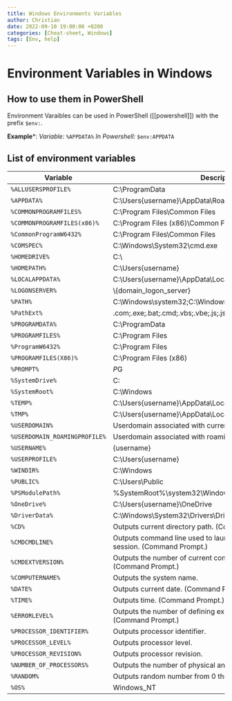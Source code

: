 ```yaml
---
title: Windows Environments Variables
author: Christian
date: 2022-09-10 19:00:00 +0200
categories: [Cheat-sheet, Windows]
tags: [Env, help]
---
```


# Environment Variables in Windows
## How to use them in PowerShell
Environment Varaibles can be used in PowerShell ([[powershell]]) with the prefix `$env:`.

**Example***:
*Variable:*  `%APPDATA%`
*In Powershell:* `$env:APPDATA`

## List of environment variables
Variable | Description
---|---
`%ALLUSERSPROFILE%`|C:\ProgramData
`%APPDATA%`|C:\Users\{username}\AppData\Roaming
`%COMMONPROGRAMFILES%`|C:\Program Files\Common Files
`%COMMONPROGRAMFILES(x86)%`|C:\Program Files (x86)\Common Files
`%CommonProgramW6432%`|C:\Program Files\Common Files
`%COMSPEC%`|C:\Windows\System32\cmd.exe
`%HOMEDRIVE%`|C:\
`%HOMEPATH%`|C:\Users\{username}
`%LOCALAPPDATA%`|C:\Users\{username}\AppData\Local
`%LOGONSERVER%`|\\{domain_logon_server}
`%PATH%`|C:\Windows\system32;C:\Windows;C:\Windows\System32\Wbem
`%PathExt%`|.com;.exe;.bat;.cmd;.vbs;.vbe;.js;.jse;.wsf;.wsh;.msc
`%PROGRAMDATA%`|C:\ProgramData
`%PROGRAMFILES%`|C:\Program Files
`%ProgramW6432%`|C:\Program Files
`%PROGRAMFILES(X86)%`|C:\Program Files (x86)
`%PROMPT%`|$P$G
`%SystemDrive%`|C:
`%SystemRoot%`|C:\Windows
`%TEMP%`|C:\Users\{username}\AppData\Local\Temp
`%TMP%`|C:\Users\{username}\AppData\Local\Temp
`%USERDOMAIN%`|Userdomain associated with current user.
`%USERDOMAIN_ROAMINGPROFILE%`|Userdomain associated with roaming profile.
`%USERNAME%`|{username}
`%USERPROFILE%`|C:\Users\{username}
`%WINDIR%`|C:\Windows
`%PUBLIC%`|C:\Users\Public
`%PSModulePath%`|%SystemRoot%\system32\WindowsPowerShell\v1.0\Modules\
`%OneDrive%`|C:\Users\{username}\OneDrive
`%DriverData%`|C:\Windows\System32\Drivers\DriverData
`%CD%`|Outputs current directory path. (Command Prompt.)
`%CMDCMDLINE%`|Outputs command line used to launch current Command Prompt session. (Command Prompt.)
`%CMDEXTVERSION%`|Outputs the number of current command processor extensions. (Command Prompt.)
`%COMPUTERNAME%`|Outputs the system name.
`%DATE%`|Outputs current date. (Command Prompt.)
`%TIME%`|Outputs time. (Command Prompt.)
`%ERRORLEVEL%`|Outputs the number of defining exit status of previous command. (Command Prompt.)
`%PROCESSOR_IDENTIFIER%`|Outputs processor identifier.
`%PROCESSOR_LEVEL%`|Outputs processor level.
`%PROCESSOR_REVISION%`|Outputs processor revision.
`%NUMBER_OF_PROCESSORS%`|Outputs the number of physical and virtual cores.
`%RANDOM%`|Outputs random number from 0 through 32767.
`%OS%`|Windows_NT

